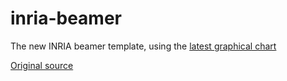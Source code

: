 # inria-beamer
The new INRIA beamer template, using the [latest graphical chart](https://intranet.inria.fr/Actualite/Mise-a-jour-de-la-charte-graphique-Inria-et-nouveaux-modeles)

[Original source](https://intranet.inria.fr/Vie-pratique/Informer-Communiquer/Identite-l-essentiel/Gabarits-mis-a-disposition)
